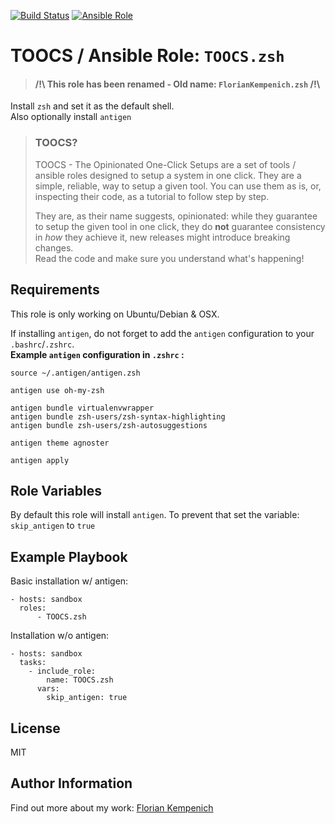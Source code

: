 [![Build Status](https://travis-ci.org/TOOCS/zsh.svg?branch=master)](https://travis-ci.org/TOOCS/zsh) [![Ansible Role](https://img.shields.io/ansible/role/36154.svg)](https://galaxy.ansible.com/TOOCS/zsh)

# TOOCS / Ansible Role: `TOOCS.zsh`
> #### /!\ This role has been renamed - Old name: `FlorianKempenich.zsh` /!\

Install `zsh` and set it as the default shell.  
Also optionally install `antigen`

> ### TOOCS?
> TOOCS - The Opinionated One-Click Setups are a set of tools / ansible roles designed to setup a system in one click. They are a simple, reliable, way to setup a given tool. You can use them as is, or, inspecting their code, as a tutorial to follow step by step.
>
> They are, as their name suggests, opinionated: while they guarantee to setup the given tool in one click, they do **not** guarantee consistency in _how_ they achieve it, new releases might introduce breaking changes.  
> Read the code and make sure you understand what's happening!

## Requirements
This role is only working on Ubuntu/Debian & OSX.

If installing `antigen`, do not forget to add the `antigen` configuration to your `.bashrc`/`.zshrc`.  
**Example `antigen` configuration in `.zshrc` :**
```
source ~/.antigen/antigen.zsh

antigen use oh-my-zsh

antigen bundle virtualenvwrapper
antigen bundle zsh-users/zsh-syntax-highlighting
antigen bundle zsh-users/zsh-autosuggestions

antigen theme agnoster

antigen apply
```

## Role Variables
By default this role will install `antigen`.
To prevent that set the variable: `skip_antigen` to `true`

## Example Playbook
Basic installation w/ antigen:
```
- hosts: sandbox
  roles:
      - TOOCS.zsh
```

Installation w/o antigen:
```
- hosts: sandbox
  tasks:
    - include_role:
        name: TOOCS.zsh
      vars:
        skip_antigen: true
```

## License
MIT

## Author Information
Find out more about my work: [Florian Kempenich](https://floriankempenich.com)
